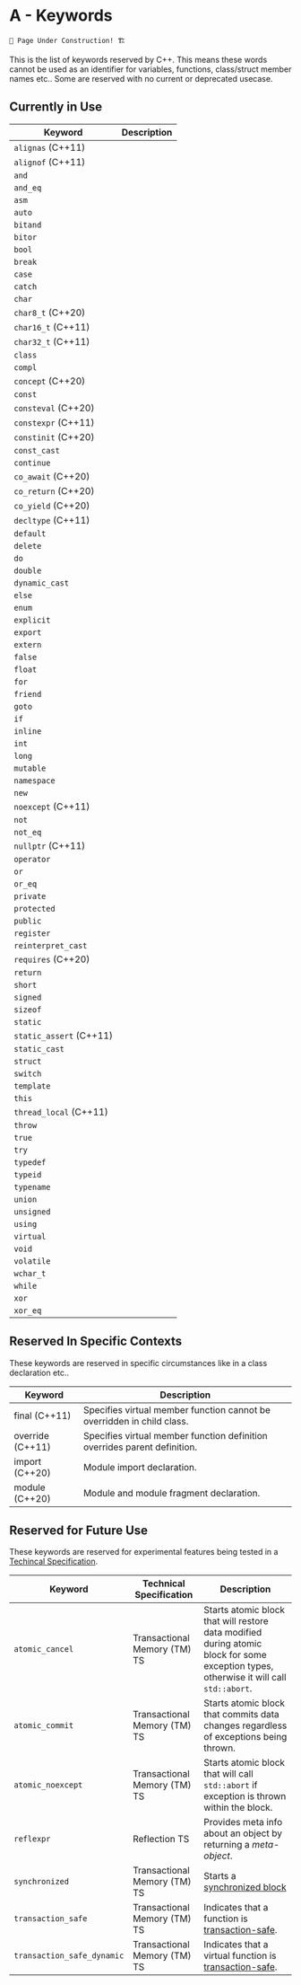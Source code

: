 # A - Keywords

```admonish warning
🚧 Page Under Construction! 🏗️
```

This is the list of keywords reserved by C++. This means these words cannot be used as an
identifier for variables, functions, class/struct member names etc.. Some are reserved
with no current or deprecated usecase.

## Currently in Use

| Keyword               | Description |
|-------------------------|-------------|
| `alignas` (C++11)       |             |
| `alignof` (C++11)       |             |
| `and`                   |             |
| `and_eq`                |             |
| `asm`                   |             |
| `auto`                  |             |
| `bitand`                |             |
| `bitor`                 |             |
| `bool`                  |             |
| `break`                 |             |
| `case`                  |             |
| `catch`                 |             |
| `char`                  |             |
| `char8_t` (C++20)       |             |
| `char16_t` (C++11)      |             |
| `char32_t` (C++11)      |             |
| `class`                 |             |
| `compl`                 |             |
| `concept` (C++20)       |             |
| `const`                 |             |
| `consteval` (C++20)     |             |
| `constexpr` (C++11)     |             |
| `constinit` (C++20)     |             |
| `const_cast`            |             |
| `continue`              |             |
| `co_await` (C++20)      |             |
| `co_return` (C++20)     |             |
| `co_yield` (C++20)      |             |
| `decltype` (C++11)      |             |
| `default`               |             |
| `delete`                |             |
| `do`                    |             |
| `double`                |             |
| `dynamic_cast`          |             |
| `else`                  |             |
| `enum`                  |             |
| `explicit`              |             |
| `export`                |             |
| `extern`                |             |
| `false`                 |             |
| `float`                 |             |
| `for`                   |             |
| `friend`                |             |
| `goto`                  |             |
| `if`                    |             |
| `inline`                |             |
| `int`                   |             |
| `long`                  |             |
| `mutable`               |             |
| `namespace`             |             |
| `new`                   |             |
| `noexcept` (C++11)      |             |
| `not`                   |             |
| `not_eq`                |             |
| `nullptr` (C++11)       |             |
| `operator`              |             |
| `or`                    |             |
| `or_eq`                 |             |
| `private`               |             |
| `protected`             |             |
| `public`                |             |
| `register`              |             |
| `reinterpret_cast`      |             |
| `requires` (C++20)      |             |
| `return`                |             |
| `short`                 |             |
| `signed`                |             |
| `sizeof`                |             |
| `static`                |             |
| `static_assert` (C++11) |             |
| `static_cast`           |             |
| `struct`                |             |
| `switch`                |             |
| `template`              |             |
| `this`                  |             |
| `thread_local` (C++11)  |             |
| `throw`                 |             |
| `true`                  |             |
| `try`                   |             |
| `typedef`               |             |
| `typeid`                |             |
| `typename`              |             |
| `union`                 |             |
| `unsigned`              |             |
| `using`                 |             |
| `virtual`               |             |
| `void`                  |             |
| `volatile`              |             |
| `wchar_t`               |             |
| `while`                 |             |
| `xor`                   |             |
| `xor_eq`                |             |

## Reserved In Specific Contexts

These keywords are reserved in specific circumstances like in a class declaration etc..

| Keyword          | Description                                                               |
|------------------|---------------------------------------------------------------------------|
| final (C++11)    | Specifies virtual member function cannot be overridden in child class.    |
| override (C++11) | Specifies virtual member function definition overrides parent definition. |
| import (C++20)   | Module import declaration.                                                |
| module (C++20)   | Module and module fragment declaration.                                   |

## Reserved for Future Use

These keywords are reserved for experimental features being tested in a
[Techincal Specification](https://en.cppreference.com/w/cpp/experimental).

| Keyword                    | Technical Specification      | Description                                                                                                                                          |
|----------------------------|------------------------------|------------------------------------------------------------------------------------------------------------------------------------------------------|
| `atomic_cancel`            | Transactional Memory (TM) TS | Starts atomic block that will restore data modified during atomic block for some exception types, otherwise it will call `std::abort`.               |
| `atomic_commit`            | Transactional Memory (TM) TS | Starts atomic block that commits data changes regardless of exceptions being thrown.                                                                 |
| `atomic_noexcept`          | Transactional Memory (TM) TS | Starts atomic block that will call `std::abort` if exception is thrown within the block.                                                             |
| `reflexpr`                 | Reflection TS                | Provides meta info about an object by returning a _meta-object_.                                                                                     |
| `synchronized`             | Transactional Memory (TM) TS | Starts a [synchronized block](https://en.cppreference.com/w/cpp/language/transactional_memory#Synchronized_blocks)                                   |
| `transaction_safe`         | Transactional Memory (TM) TS | Indicates that a function is [transaction-safe](https://en.cppreference.com/w/cpp/language/transactional_memory#Transaction-safe_functions).         |
| `transaction_safe_dynamic` | Transactional Memory (TM) TS | Indicates that a virtual function is [transaction-safe](https://en.cppreference.com/w/cpp/language/transactional_memory#Transaction-safe_functions). |

